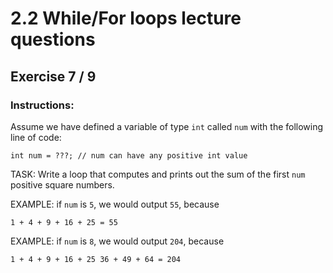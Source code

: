 # 2.2 While/For loops lecture questions 
## Exercise 7 / 9
### Instructions:
Assume we have defined a variable of type `int` called `num` with the following line of code:

```
int num = ???; // num can have any positive int value
```

TASK: Write a loop that computes and prints out the sum of the first `num` positive square numbers.

EXAMPLE: if `num` is `5`, we would output `55`, because

```
1 + 4 + 9 + 16 + 25 = 55
```

EXAMPLE: if `num` is `8`, we would output `204`, because

```
1 + 4 + 9 + 16 + 25 36 + 49 + 64 = 204
```
